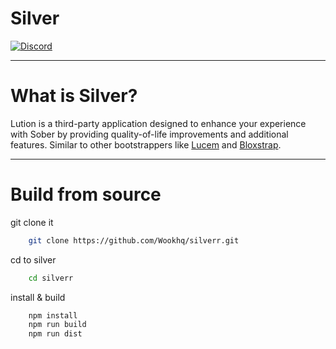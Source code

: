 # Silver

[![Discord](https://img.shields.io/badge/Discord-%235865F2.svg?style=for-the-badge&logo=discord&logoColor=white)](https://discord.gg/BXT7FYjTBa)

</div>

----

# What is Silver?

Lution is a third-party application designed to enhance your experience with Sober by providing quality-of-life improvements and additional features. Similar to other bootstrappers like [Lucem](https://github.com/xTrayambak/lucem) and [Bloxstrap](https://github.com/bloxstraplabs/bloxstrap).

-----

# Build from source

git clone it 

```bash
    git clone https://github.com/Wookhq/silverr.git
```

cd to silver

```bash
    cd silverr
```

install & build

```bash
    npm install
    npm run build
    npm run dist
```